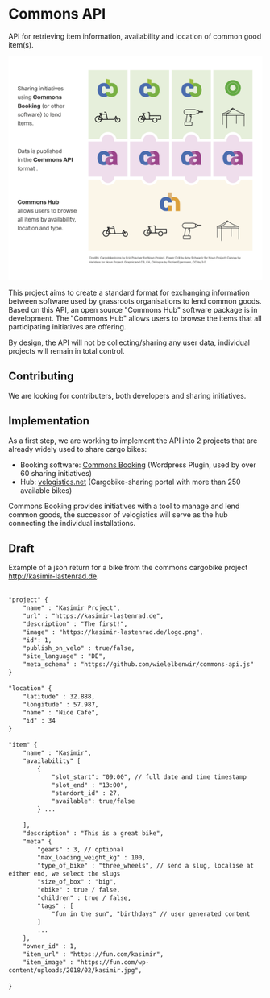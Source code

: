 # Commons API

API for retrieving item information, availability and location of common good item(s).

![](img/portal.png)

This project aims to create a standard format for exchanging information between  software used by grassroots organisations to lend common goods. Based on this API, an open source "Commons Hub" software package is in development. The "Commons Hub" allows users to browse the items that all participating initiatives are offering.  

By design, the API will not be collecting/sharing any user data, individual projects will remain in total control. 

## Contributing

We are looking for contributers, both developers and sharing initiatives. 


## Implementation

As a first step, we are working to implement the API into 2 projects that are already widely used to share cargo bikes:

* Booking software: [Commons Booking](https://github.com/wielebenwir/commons-booking-2) (Wordpress Plugin, used by over 60 sharing initiatives) 
* Hub: [velogistics.net](http://velogistics.net) (Cargobike-sharing portal with more than 250 available bikes)

Commons Booking provides initiatives with a tool to manage and lend common goods, the successor of velogistics will serve as the hub connecting the individual installations.



## Draft

Example of a json return for a bike from the commons cargobike project http://kasimir-lastenrad.de.


```

"project" {
	"name" : "Kasimir Project",
	"url" : "https://kasimir-lastenrad.de",
	"description" : "The first!",
	"image" : "https://kasimir-lastenrad.de/logo.png",
	"id": 1,
	"publish_on_velo" : true/false,
	"site_language" : "DE",
	"meta_schema" : "https://github.com/wielelbenwir/commons-api.js"
}

"location" {
	"latitude" : 32.888,
	"longitude" : 57.987,
	"name" : "Nice Cafe",
	"id" : 34
}

"item" {
	"name" : "Kasimir",
	"availability" [
		{
			"slot_start": "09:00", // full date and time timestamp
			"slot_end" : "13:00",
			"standort_id" : 27,
			"available": true/false
		} ...

	],
	"description" : "This is a great bike",
	"meta" {
		"gears" : 3, // optional
		"max_loading_weight_kg" : 100,
		"type_of_bike" : "three_wheels", // send a slug, localise at either end, we select the slugs
		"size_of_box" : "big", 
		"ebike" : true / false,
		"children" : true / false,
		"tags" : [
			"fun in the sun", "birthdays" // user generated content
		]
		...
	},
	"owner_id" : 1,
	"item_url" : "https://fun.com/kasimir",
	"item_image" : "https://fun.com/wp-content/uploads/2018/02/kasimir.jpg",

}
```

